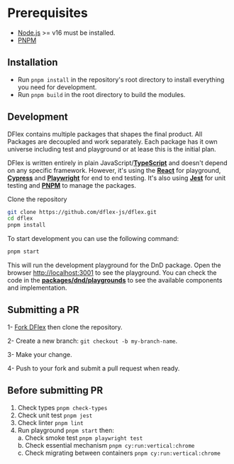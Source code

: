 # Prerequisites

- [Node.js](https://nodejs.org/en/) >= v16 must be installed.
- [PNPM](https://pnpm.io/)

## Installation

- Run `pnpm install` in the repository's root directory to install everything you need
  for development.
- Run `pnpm build` in the root directory to build the modules.

## Development

DFlex contains multiple packages that shapes the final product. All Packages are
decoupled and work separately. Each package has it own universe including test
and playground or at lease this is the initial plan.

DFlex is written entirely in plain
JavaScript/[**TypeScript**](https://www.typescriptlang.org/) and doesn't depend
on any specific framework. However, it's using the
[**React**](https://reactjs.org/) for playground,
[**Cypress**](https://www.cypress.io/) and
[**Playwright**](https://playwright.dev/) for end to end testing. It's also
using [**Jest**](https://jestjs.io/) for unit testing and
[**PNPM**](https://pnpm.io/) to manage the packages.

Clone the repository

```bash
git clone https://github.com/dflex-js/dflex.git
cd dflex
pnpm install
```

To start development you can use the following command:

```bash
pnpm start
```

This will run the development playground for the DnD package. Open the browser
[http://localhost:3001](http://localhost:3001) to see the playground. You can
check the code in the
[**packages/dnd/playgrounds**](https://github.com/dflex-js/dflex/tree/main/packages/dflex-dnd-playground)
to see the available components and implementation.

## Submitting a PR

1- [Fork DFlex](https://github.com/dflex-js/dflex/fork) then clone the
repository.

2- Create a new branch: `git checkout -b my-branch-name`.

3- Make your change.

4- Push to your fork and submit a pull request when ready.

## Before submitting PR

1. Check types `pnpm check-types`
2. Check unit test `pnpm jest`
3. Check linter `pnpm lint`
4. Run playground `pnpm start` then: <br />
   a. Check smoke test `pnpm playwright test`<br />
   b. Check essential mechanism `pnpm cy:run:vertical:chrome` <br />
   c. Check migrating between containers `pnpm cy:run:vertical:chrome`
